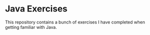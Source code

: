 # Java Exercises

This repository contains a bunch of exercises I have completed when getting familiar with Java.
